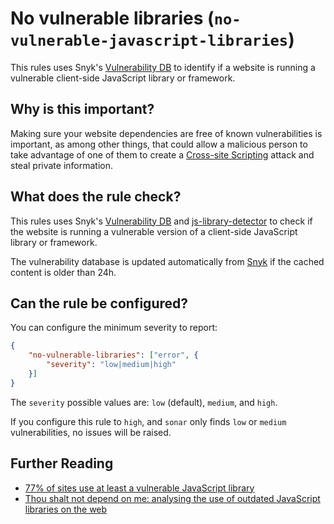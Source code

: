 # No vulnerable libraries (`no-vulnerable-javascript-libraries`)

This rules uses Snyk's [Vulnerability DB][snykdb] to identify if
a website is running a vulnerable client-side JavaScript library
or framework.

## Why is this important?

Making sure your website dependencies are free of known vulnerabilities
is important, as among other things, that could allow a malicious person
to take advantage of one of them to create a [Cross-site Scripting][XSS]
attack and steal private information.

## What does the rule check?

This rules uses Snyk's [Vulnerability DB][snykdb] and
[js-library-detector][js-library-detector] to check if the
website is running a vulnerable version of a client-side JavaScript
library or framework.

The vulnerability database is updated automatically from [Snyk][snykdb]
if the cached content is older than 24h.

## Can the rule be configured?

You can configure the minimum severity to report:

```json
{
    "no-vulnerable-libraries": ["error", {
        "severity": "low|medium|high"
    }]
}
```

The `severity` possible values are: `low` (default), `medium`,
and `high`.

If you configure this rule to `high`, and `sonar` only finds
`low` or `medium` vulnerabilities, no issues will be raised.

## Further Reading

* [77% of sites use at least a vulnerable JavaScript library][77 vulnerable]
* [Thou shalt not depend on me: analysing the use of outdated JavaScript
   libraries on the web][not depend on me]

[77 vulnerable]: https://snyk.io/blog/77-percent-of-sites-use-vulnerable-js-libraries/
[js-library-detector]: https://npmjs.com/package/js-library-detector
[not depend on me]: https://blog.acolyer.org/2017/03/07/thou-shalt-not-depend-on-me-analysing-the-use-of-outdated-javascript-libraries-on-the-web/
[snykdb]: https://snyk.io/vuln/
[XSS]: https://developer.mozilla.org/en-US/docs/Glossary/Cross-site_scripting
